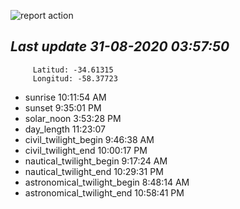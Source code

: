 ![report action](https://github.com/matiasz8/actions-for-reports/workflows/report%20action/badge.svg?branch=develop) 


## *****Last update 31-08-2020 03:57:50*****



		 Latitud: -34.61315
		 Longitud: -58.37723

 - sunrise 	 10:11:54 AM
 - sunset 	 9:35:01 PM
 - solar_noon 	 3:53:28 PM
 - day_length 	 11:23:07
 - civil_twilight_begin 	 9:46:38 AM
 - civil_twilight_end 	 10:00:17 PM
 - nautical_twilight_begin 	 9:17:24 AM
 - nautical_twilight_end 	 10:29:31 PM
 - astronomical_twilight_begin 	 8:48:14 AM
 - astronomical_twilight_end 	 10:58:41 PM
